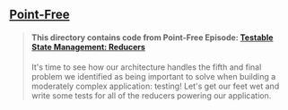 ## [Point-Free](https://www.pointfree.co)

> #### This directory contains code from Point-Free Episode: [Testable State Management: Reducers](https://www.pointfree.co/episodes/ep82-testable-state-management-reducers)
>
> It's time to see how our architecture handles the fifth and final problem we identified as being important to solve when building a moderately complex application: testing! Let's get our feet wet and write some tests for all of the reducers powering our application.
